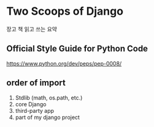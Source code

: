 
# Two Scoops of Django
장고 책 읽고 쓰는 요약

## Official Style Guide for Python Code
https://www.python.org/dev/peps/pep-0008/


## order of import
1. Stdlib (math, os.path, etc.)
2. core Django
3. third-party app
4. part of my django project
